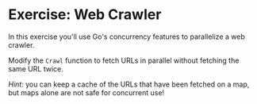 # Exercise: Web Crawler

In this exercise you'll use Go's concurrency features to parallelize a web crawler.

Modify the `Crawl` function to fetch URLs in parallel without fetching the same URL twice.

_Hint:_ you can keep a cache of the URLs that have been fetched on a map, but maps alone are not safe for concurrent use!